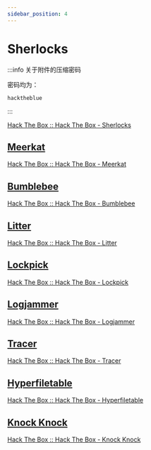 ```yaml
---
sidebar_position: 4
---
```


# Sherlocks

:::info 关于附件的压缩密码

密码均为：

```plaintext
hacktheblue
```

:::

[Hack The Box :: Hack The Box - Sherlocks](https://app.hackthebox.com/sherlocks)

## [Meerkat](./Meerkat/)

[Hack The Box :: Hack The Box - Meerkat](https://app.hackthebox.com/sherlocks/Meerkat)

## [Bumblebee](./Bumblebee/)

[Hack The Box :: Hack The Box - Bumblebee](https://app.hackthebox.com/sherlocks/Bumblebee)

## [Litter](./Litter/)

[Hack The Box :: Hack The Box - Litter](https://app.hackthebox.com/sherlocks/Litter)

## [Lockpick](./Lockpick/)

[Hack The Box :: Hack The Box - Lockpick](https://app.hackthebox.com/sherlocks/Lockpick)

## [Logjammer](./Logjammer/)

[Hack The Box :: Hack The Box - Logjammer](https://app.hackthebox.com/sherlocks/Logjammer)

## [Tracer](./Tracer/)

[Hack The Box :: Hack The Box - Tracer](https://app.hackthebox.com/sherlocks/Tracer)

## [Hyperfiletable](./Hyperfiletable/)

[Hack The Box :: Hack The Box - Hyperfiletable](https://app.hackthebox.com/sherlocks/Hyperfiletable)

## [Knock Knock](./Knock-Knock/)

[Hack The Box :: Hack The Box - Knock Knock](https://app.hackthebox.com/sherlocks/Knock%2dKnock)
